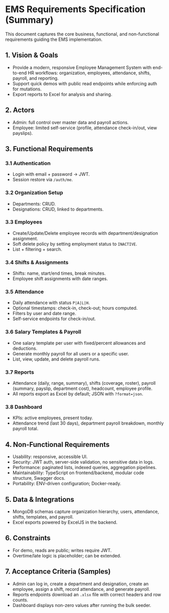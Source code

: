 # EMS Requirements Specification (Summary)

This document captures the core business, functional, and non-functional requirements guiding the EMS implementation.

## 1. Vision & Goals
- Provide a modern, responsive Employee Management System with end-to-end HR workflows: organization, employees, attendance, shifts, payroll, and reporting.
- Support quick demos with public read endpoints while enforcing auth for mutations.
- Export reports to Excel for analysis and sharing.

## 2. Actors
- Admin: full control over master data and payroll actions.
- Employee: limited self-service (profile, attendance check-in/out, view payslips).

## 3. Functional Requirements
### 3.1 Authentication
- Login with email + password → JWT.
- Session restore via `/auth/me`.

### 3.2 Organization Setup
- Departments: CRUD.
- Designations: CRUD, linked to departments.

### 3.3 Employees
- Create/Update/Delete employee records with department/designation assignment.
- Soft delete policy by setting employment status to `INACTIVE`.
- List + filtering + search.

### 3.4 Shifts & Assignments
- Shifts: name, start/end times, break minutes.
- Employee shift assignments with date ranges.

### 3.5 Attendance
- Daily attendance with status `P|A|L|H`.
- Optional timestamps: check-in, check-out; hours computed.
- Filters by user and date range.
- Self-service endpoints for check-in/out.

### 3.6 Salary Templates & Payroll
- One salary template per user with fixed/percent allowances and deductions.
- Generate monthly payroll for all users or a specific user.
- List, view, update, and delete payroll runs.

### 3.7 Reports
- Attendance (daily, range, summary), shifts (coverage, roster), payroll (summary, payslip, department cost), headcount, employee profile.
- All reports export as Excel by default; JSON with `?format=json`.

### 3.8 Dashboard
- KPIs: active employees, present today.
- Attendance trend (last 30 days), department payroll breakdown, monthly payroll total.

## 4. Non-Functional Requirements
- Usability: responsive, accessible UI.
- Security: JWT auth, server-side validation, no sensitive data in logs.
- Performance: paginated lists, indexed queries, aggregation pipelines.
- Maintainability: TypeScript on frontend/backend, modular code structure, Swagger docs.
- Portability: ENV-driven configuration; Docker-ready.

## 5. Data & Integrations
- MongoDB schemas capture organization hierarchy, users, attendance, shifts, templates, and payroll.
- Excel exports powered by ExcelJS in the backend.

## 6. Constraints
- For demo, reads are public; writes require JWT.
- Overtime/late logic is placeholder; can be extended.

## 7. Acceptance Criteria (Samples)
- Admin can log in, create a department and designation, create an employee, assign a shift, record attendance, and generate payroll.
- Reports endpoints download an `.xlsx` file with correct headers and row counts.
- Dashboard displays non-zero values after running the bulk seeder.

